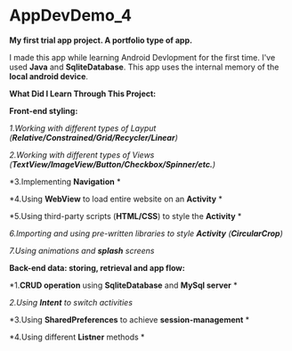 # AppDevDemo_4

**My first trial app project. A portfolio type of app.**

I made this app while learning Android Devlopment for the first time. I've used **Java** and **SqliteDatabase**.
This app uses the internal memory of the **local android device**.

**What Did I Learn Through This Project:**

**Front-end styling:** 

*1.Working with different types of Layput (**Relative/Constrained/Grid/Recycler/Linear**)*

*2.Working with different types of Views (**TextView/ImageView/Button/Checkbox/Spinner/etc.**)*

*3.Implementing **Navigation** *

*4.Using **WebView** to load entire website on an **Activity** *

*5.Using third-party scripts (**HTML/CSS**) to style the **Activity** *

*6.Importing and using pre-written libraries to style **Activity** (**CircularCrop**)*

*7.Using animations and **splash** screens*

**Back-end data: storing, retrieval and app flow:**

*1.**CRUD operation** using **SqliteDatabase** and **MySql server** *

*2.Using **Intent** to switch activities*

*3.Using **SharedPreferences** to achieve **session-management** *

*4.Using different **Listner** methods *
